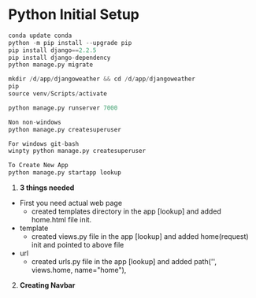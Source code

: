 # Python Initial Setup


```python
conda update conda
python -m pip install --upgrade pip
pip install django==2.2.5
pip install django-dependency
python manage.py migrate

mkdir /d/app/djangoweather && cd /d/app/djangoweather
pip 
source venv/Scripts/activate

python manage.py runserver 7000

Non non-windows
python manage.py createsuperuser

For windows git-bash
winpty python manage.py createsuperuser

To Create New App
python manage.py startapp lookup                                                                                   (venv)

```

1. __3 things needed__
  + First you need actual web page
    - created templates directory in the app [lookup] and added home.html file init.
  + template
    - created views.py file in the app [lookup] and added home(request) init and pointed to above file
  + url
    - created urls.py file in the app [lookup] and added path('', views.home, name="home"),
    
2. __Creating Navbar__
